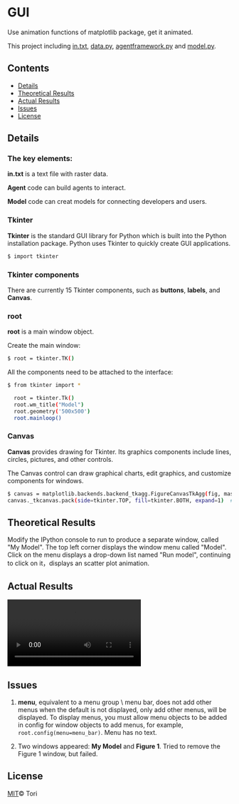 # GUI

Use animation functions of matplotlib package, get it animated.

This project including [in.txt](https://github.com/hahatori/GUI/blob/master/in.txt), [data.py](https://github.com/hahatori/GUI/blob/master/data.py), [agentframework.py](https://github.com/hahatori/GUI/blob/master/agentframework.py) and [model.py](https://github.com/hahatori/GUI/blob/master/model.py).

## Contents

- [Details](#details)
- [Theoretical Results](#theoretical-results)
- [Actual Results](#actual-results)
- [Issues](#issues)
- [License](#license)

## Details

### The key elements:

**in.txt** is a text file with raster data.

**Agent** code can build agents to interact.

**Model** code can creat models for connecting developers and users.

### Tkinter

**Tkinter** is the standard GUI library for Python which is built into the Python installation package. Python uses Tkinter to quickly create GUI applications.

```sh
$ import tkinter
```

### Tkinter components

There are currently 15 Tkinter components, such as **buttons**, **labels**, and **Canvas**.

### root

**root** is a main window object.

Create the main window:

```sh
$ root = tkinter.TK()
```
All the components need to be attached to the interface:

```sh
$ from tkinter import *

  root = tkinter.Tk()
  root.wm_title("Model")
  root.geometry('500x500')
  root.mainloop()
```

### Canvas

**Canvas** provides drawing for Tkinter. Its graphics components include lines, circles, pictures, and other controls.

The Canvas control can draw graphical charts, edit graphics, and customize components for windows.

```sh
$ canvas = matplotlib.backends.backend_tkagg.FigureCanvasTkAgg(fig, master=root)
canvas._tkcanvas.pack(side=tkinter.TOP, fill=tkinter.BOTH, expand=1)  # Display the components.
```

## Theoretical Results

Modify the IPython console to run to produce a separate window, called "My Model". The top left corner displays the window menu called "Model". Click on the menu displays a drop-down list named "Run model", continuing to click on it，displays an scatter plot animation.

## Actual Results

![GUI](https://github.com/hahatori/Python_Assignment1/blob/master/GUI2.mov)

## Issues

1. **menu**, equivalent to a menu group \ menu bar, does not add other menus when the default is not displayed, only add other menus, will be displayed. To display menus, you must allow menu objects to be added in config for window objects to add menus, for example, ```root.config(menu=menu_bar)```. Menu has no text.

2. Two windows appeared: **My Model** and **Figure 1**. Tried to remove the Figure 1 window, but failed.

## License

[MIT](https://github.com/hahatori/Python_Assignment1/blob/master/License)© Tori


